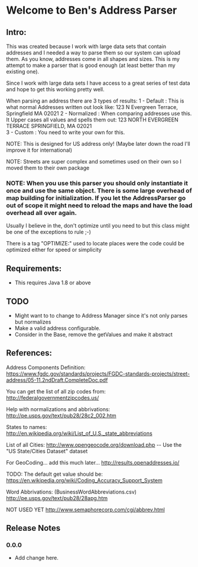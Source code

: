 
# Welcome to Ben's Address Parser

## Intro:
This was created because I work with large data sets that contain addresses and I needed a way to parse them so our system can upload them. As you know, addresses come in all shapes and sizes. This is my attempt to make a parser that is good enough (at least better than my existing one).

Since I work with large data sets I have access to a great series of test data and hope to get this working pretty well.  

When parsing an address there are 3 types of results:
1 - Default    : This is what normal Addresses written out look like: 123 N Evergreen Terrace, Springfield MA 02021
2 - Normalized : When comparing addresses use this. It Upper cases all values and spells them out: 123 NORTH EVERGREEN TERRACE SPRINGFIELD, MA 02021  
3 - Custom     : You need to write your own for this.


NOTE: This is designed for US address only! (Maybe later down the road I'll improve it for international)

NOTE: Streets are super complex and sometimes used on their own so I moved them to their own package

### NOTE: When you use this parser you should only instantiate it once and use the same object. There is some large overhead of map building for initialization. If you let the AddressParser go out of scope it might need to reload the maps and have the load overhead all over again.
Usually I believe in the, don't optimize until you need to but this class might be one of the exceptions to rule ;-)


There is a tag "OPTIMIZE:" used to locate places were the code could be optimized 
either for speed or simplicity

## Requirements:
* This requires Java 1.8 or above

## TODO
* Might want to to change to Address Manager since it's not only parses but normalizes
* Make a valid address configurable.
* Consider in the Base, remove the getValues and make it abstract




## References:
Address Components Definition:
https://www.fgdc.gov/standards/projects/FGDC-standards-projects/street-address/05-11.2ndDraft.CompleteDoc.pdf

You can get the list of all zip codes from: http://federalgovernmentzipcodes.us/

Help with normalizations and abbrivations: http://pe.usps.gov/text/pub28/28c2_002.htm

States to names: http://en.wikipedia.org/wiki/List_of_U.S._state_abbreviations

List of all Cities:
http://www.opengeocode.org/download.php  -- Use the "US State/Cities Dataset" dataset


For GeoCoding... add this much later...
http://results.openaddresses.io/

TODO: The default get value should be:
https://en.wikipedia.org/wiki/Coding_Accuracy_Support_System

Word Abbrivations: (BusinessWordAbbreviations.csv)
http://pe.usps.gov/text/pub28/28apg.htm

NOT USED YET http://www.semaphorecorp.com/cgi/abbrev.html


## Release Notes

### 0.0.0
* Add change here.






